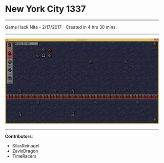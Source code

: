 # New York City 1337

----

Game Hack Nite - 2/17/2017 - Created in 4 hrs 30 mins.

----

![screenshot](https://github.com/EnigmaDragons/NewYorkCity1337/blob/master/screenshot.jpg)

----

<strong>Contributors</strong>:
- SilasReinagel
- ZavixDragon
- TimeRacers